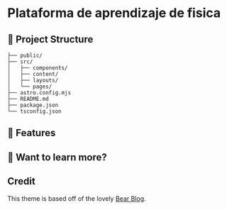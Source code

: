 # Plataforma de aprendizaje de fisica

## 🚀 Project Structure


```text
├── public/
├── src/
│   ├── components/
│   ├── content/
│   ├── layouts/
│   └── pages/
├── astro.config.mjs
├── README.md
├── package.json
└── tsconfig.json
```

## 🧞 Features


## 👀 Want to learn more?



## Credit

This theme is based off of the lovely [Bear Blog](https://github.com/HermanMartinus/bearblog/).
